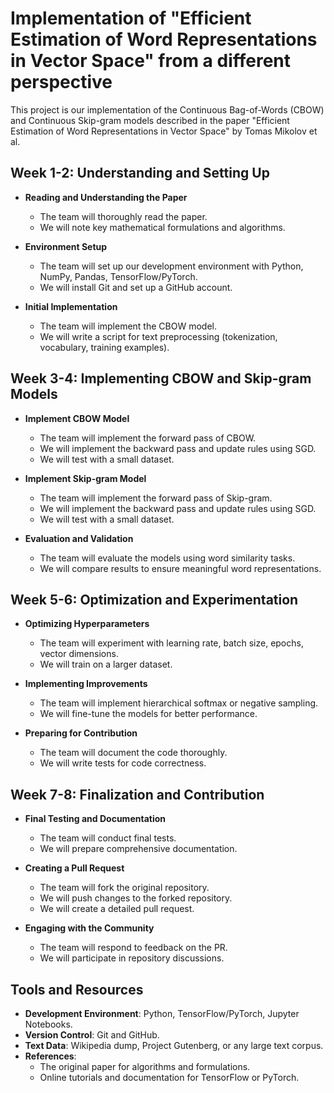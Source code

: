 # Implementation of "Efficient Estimation of Word Representations in Vector Space" from a different perspective

This project is our implementation of the Continuous Bag-of-Words (CBOW) and Continuous Skip-gram models described in the paper "Efficient Estimation of Word Representations in Vector Space" by Tomas Mikolov et al.

## Week 1-2: Understanding and Setting Up

- **Reading and Understanding the Paper**
  - The team will thoroughly read the paper.
  - We will note key mathematical formulations and algorithms.

- **Environment Setup**
  - The team will set up our development environment with Python, NumPy, Pandas, TensorFlow/PyTorch.
  - We will install Git and set up a GitHub account.

- **Initial Implementation**
  - The team will implement the CBOW model.
  - We will write a script for text preprocessing (tokenization, vocabulary, training examples).

## Week 3-4: Implementing CBOW and Skip-gram Models

- **Implement CBOW Model**
  - The team will implement the forward pass of CBOW.
  - We will implement the backward pass and update rules using SGD.
  - We will test with a small dataset.

- **Implement Skip-gram Model**
  - The team will implement the forward pass of Skip-gram.
  - We will implement the backward pass and update rules using SGD.
  - We will test with a small dataset.

- **Evaluation and Validation**
  - The team will evaluate the models using word similarity tasks.
  - We will compare results to ensure meaningful word representations.

## Week 5-6: Optimization and Experimentation

- **Optimizing Hyperparameters**
  - The team will experiment with learning rate, batch size, epochs, vector dimensions.
  - We will train on a larger dataset.

- **Implementing Improvements**
  - The team will implement hierarchical softmax or negative sampling.
  - We will fine-tune the models for better performance.

- **Preparing for Contribution**
  - The team will document the code thoroughly.
  - We will write tests for code correctness.

## Week 7-8: Finalization and Contribution

- **Final Testing and Documentation**
  - The team will conduct final tests.
  - We will prepare comprehensive documentation.

- **Creating a Pull Request**
  - The team will fork the original repository.
  - We will push changes to the forked repository.
  - We will create a detailed pull request.

- **Engaging with the Community**
  - The team will respond to feedback on the PR.
  - We will participate in repository discussions.

## Tools and Resources

- **Development Environment**: Python, TensorFlow/PyTorch, Jupyter Notebooks.
- **Version Control**: Git and GitHub.
- **Text Data**: Wikipedia dump, Project Gutenberg, or any large text corpus.
- **References**:
  - The original paper for algorithms and formulations.
  - Online tutorials and documentation for TensorFlow or PyTorch.

